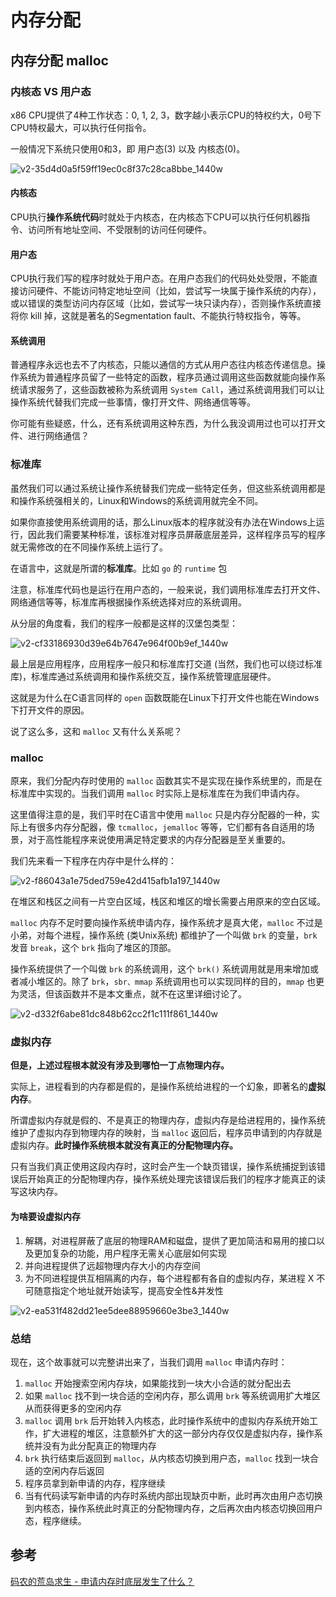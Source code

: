 # 内存分配

## 内存分配 malloc

### 内核态 VS 用户态

x86 CPU提供了4种工作状态：0, 1, 2, 3，数字越小表示CPU的特权约大，0号下CPU特权最大，可以执行任何指令。

一般情况下系统只使用0和3，即 用户态(3) 以及 内核态(0)。

![v2-35d4d0a5f59ff19ec0c8f37c28ca8bbe\_1440w](../OS/assets/v2-35d4d0a5f59ff19ec0c8f37c28ca8bbe\_1440w.jpeg)

#### 内核态

CPU执行**操作系统代码**时就处于内核态，在内核态下CPU可以执行任何机器指令、访问所有地址空间、不受限制的访问任何硬件。

#### 用户态

CPU执行我们写的程序时就处于用户态。在用户态我们的代码处处受限，不能直接访问硬件、不能访问特定地址空间（比如，尝试写一块属于操作系统的内存），或以错误的类型访问内存区域（比如，尝试写一块只读内存），否则操作系统直接将你 kill 掉，这就是著名的Segmentation fault、不能执行特权指令，等等。

#### 系统调用

普通程序永远也去不了内核态，只能以通信的方式从用户态往内核态传递信息。操作系统为普通程序员留了一些特定的函数，程序员通过调用这些函数就能向操作系统请求服务了，这些函数被称为系统调用 `System Call`，通过系统调用我们可以让操作系统代替我们完成一些事情，像打开文件、网络通信等等。

你可能有些疑惑，什么，还有系统调用这种东西，为什么我没调用过也可以打开文件、进行网络通信？

### 标准库

虽然我们可以通过系统让操作系统替我们完成一些特定任务，但这些系统调用都是和操作系统强相关的，Linux和Windows的系统调用就完全不同。

如果你直接使用系统调用的话，那么Linux版本的程序就没有办法在Windows上运行，因此我们需要某种标准，该标准对程序员屏蔽底层差异，这样程序员写的程序就无需修改的在不同操作系统上运行了。

在语言中，这就是所谓的**标准库**。比如 `go` 的 `runtime` 包

注意，标准库代码也是运行在用户态的，一般来说，我们调用标准库去打开文件、网络通信等等，标准库再根据操作系统选择对应的系统调用。

从分层的角度看，我们的程序一般都是这样的汉堡包类型：

![v2-cf33186930d39e64b7647e964f00b9ef\_1440w](../OS/assets/v2-cf33186930d39e64b7647e964f00b9ef\_1440w.jpeg)

最上层是应用程序，应用程序一般只和标准库打交道 (当然，我们也可以绕过标准库)，标准库通过系统调用和操作系统交互，操作系统管理底层硬件。

这就是为什么在C语言同样的 `open` 函数既能在Linux下打开文件也能在Windows下打开文件的原因。

说了这么多，这和 `malloc` 又有什么关系呢？

### malloc

原来，我们分配内存时使用的 `malloc` 函数其实不是实现在操作系统里的，而是在标准库中实现的。当我们调用 `malloc` 时实际上是标准库在为我们申请内存。

这里值得注意的是，我们平时在C语言中使用 `malloc` 只是内存分配器的一种，实际上有很多内存分配器，像 `tcmalloc`，`jemalloc` 等等，它们都有各自适用的场景，对于高性能程序来说使用满足特定要求的内存分配器是至关重要的。

我们先来看一下程序在内存中是什么样的：

![v2-f86043a1e75ded759e42d415afb1a197\_1440w](../OS/assets/v2-f86043a1e75ded759e42d415afb1a197\_1440w.jpeg)

在堆区和栈区之间有一片空白区域，栈区和堆区的增长需要占用原来的空白区域。

`malloc` 内存不足时要向操作系统申请内存，操作系统才是真大佬，`malloc` 不过是小弟，对每个进程，操作系统 (类Unix系统) 都维护了一个叫做 `brk` 的变量，`brk` 发音 `break`，这个 `brk` 指向了堆区的顶部。

操作系统提供了一个叫做 `brk` 的系统调用，这个 `brk()` 系统调用就是用来增加或者减小堆区的。除了 `brk`，`sbr、mmap` 系统调用也可以实现同样的目的，`mmap` 也更为灵活，但该函数并不是本文重点，就不在这里详细讨论了。

![v2-d332f6abe81dc848b62cc2f1c111f861\_1440w](../OS/assets/v2-d332f6abe81dc848b62cc2f1c111f861\_1440w.jpeg)

### 虚拟内存

**但是，上述过程根本就没有涉及到哪怕一丁点物理内存。**

实际上，进程看到的内存都是假的，是操作系统给进程的一个幻象，即著名的**虚拟内存**。

所谓虚拟内存就是假的、不是真正的物理内存，虚拟内存是给进程用的，操作系统维护了虚拟内存到物理内存的映射，当 `malloc` 返回后，程序员申请到的内存就是虚拟内存。**此时操作系统根本就没有真正的分配物理内存。**

只有当我们真正使用这段内存时，这时会产生一个缺页错误，操作系统捕捉到该错误后开始真正的分配物理内存，操作系统处理完该错误后我们的程序才能真正的读写这块内存。

#### 为啥要设虚拟内存

1. 解耦，对进程屏蔽了底层的物理RAM和磁盘，提供了更加简洁和易用的接口以及更加复杂的功能，用户程序无需关心底层如何实现
2. 并向进程提供了远超物理内存大小的内存空间
3. 为不同进程提供互相隔离的内存，每个进程都有各自的虚拟内存，某进程 X 不可随意指定个地址就开始读写，提高安全性&并发性

![v2-ea531f482dd21ee5dee88959660e3be3\_1440w](../OS/assets/v2-ea531f482dd21ee5dee88959660e3be3\_1440w.jpeg)

### 总结

现在，这个故事就可以完整讲出来了，当我们调用 `malloc` 申请内存时：

1. `malloc` 开始搜索空闲内存块，如果能找到一块大小合适的就分配出去
2. 如果 `malloc` 找不到一块合适的空闲内存，那么调用 `brk` 等系统调用扩大堆区从而获得更多的空闲内存
3. `malloc` 调用 `brk` 后开始转入内核态，此时操作系统中的虚拟内存系统开始工作，扩大进程的堆区，注意额外扩大的这一部分内存仅仅是虚拟内存，操作系统并没有为此分配真正的物理内存
4. `brk` 执行结束后返回到 `malloc`，从内核态切换到用户态，`malloc` 找到一块合适的空闲内存后返回
5. 程序员拿到新申请的内存，程序继续
6. 当有代码读写新申请的内存时系统内部出现缺页中断，此时再次由用户态切换到内核态，操作系统此时真正的分配物理内存，之后再次由内核态切换回用户态，程序继续。

## 参考

[码农的荒岛求生 - 申请内存时底层发生了什么？](https://zhuanlan.zhihu.com/p/367386292)
